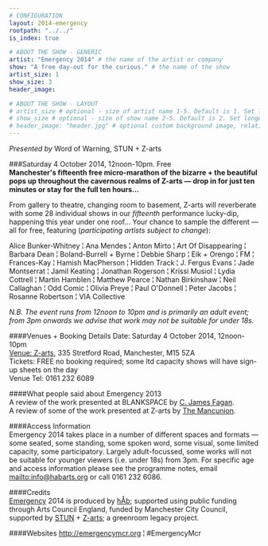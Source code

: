```yaml
---
# CONFIGURATION
layout: 2014-emergency
rootpath: "../../"
is_index: true

# ABOUT THE SHOW - GENERIC
artist: "Emergency 2014" # the name of the artist or company
show: "A free day-out for the curious." # the name of the show
artist_size: 1
show_size: 3
header_image:

# ABOUT THE SHOW - LAYOUT
# artist_size # optional - size of artist name 1-5. Default is 1. Set longer names to lower values
# show_size # optional - size of show name 2-5. Default is 2. Set longer names to lower values
# header_image: "header.jpg" # optional custom background image, relative to current page
---
```

*Presented by* Word of Warning, STUN + Z-arts          

###Saturday 4 October 2014, 12noon-10pm. Free             
**Manchester's fifteenth free micro-marathon of the bizarre + the beautiful pops up throughout the cavernous realms of Z-arts — drop in for just ten minutes or stay for the full ten hours…**      
                       
From gallery to theatre, changing room to basement, Z-arts will reverberate with some 28 individual shows in our *fifteenth* performance lucky-dip, happening this year under one roof… Your chance to sample the different — all for free, featuring (*participating artists subject to change*):        
        
Alice Bunker-Whitney ¦ Ana Mendes ¦ Anton Mirto ¦ Art Of Disappearing ¦ Barbara Dean ¦ Boland-Burrell + Byrne ¦ Debbie Sharp ¦ Eik + Orengo ¦ FM ¦ Frances-Kay ¦ Hamish MacPherson ¦ Hidden Track ¦ J. Fergus Evans ¦ Jade Montserrat ¦ Jamil Keating ¦ Jonathan Rogerson ¦ Krissi Musiol ¦ Lydia Cottrell ¦ Martin Hamblen ¦ Matthew Pearce ¦ Nathan Birkinshaw ¦ Neil Callaghan ¦ Odd Comic ¦ Olivia Preye ¦ Paul O'Donnell ¦ Peter Jacobs ¦ Rosanne Robertson ¦ VIA Collective        
              
*N.B. The event runs from 12noon to 10pm and is primarily an adult event; from 3pm onwards we advise that work may not be suitable for under 18s.*
       
####Venues + Booking Details
Date: Saturday 4 October 2014, 12noon-10pm    
[Venue: Z-arts](http://www.z-arts.org/about-us/getting-here), 335 Stretford Road, Manchester, M15 5ZA        
Tickets: FREE no booking required; some ltd capacity shows will have sign-up sheets on the day        
Venue Tel: 0161 232 6089    

####What people said about Emergency 2013        
A review of the work presented at BLANKSPACE by [C. James Fagan](http://confusedguff.blogspot.co.uk/2013/10/emergency-2013.html).        
A review of some of the work presented at Z-arts by [The Mancunion](http://mancunion.com/2013/10/17/emergency2013).        
        
####Access Information    
Emergency 2014 takes place in a number of different spaces and formats — some seated, some standing, some spoken word, some visual, some limited capacity, some participatory. Largely adult-focussed, some works will not be suitable for younger viewers (i.e. under 18s) from 3pm. For specific age and access information please see the programme notes, email <mailto:info@habarts.org> or call 0161 232 6086.    
            
####Credits         
[Emergency](/hab/emergency) 2014 is produced by [hÅb](/hab); supported using public funding through Arts Council England, funded by Manchester City Council, supported by [STUN](http://stunlive.com) + [Z-arts](http://www.z-arts.org); a greenroom legacy project.        
        
####Websites
<http://emergencymcr.org> ¦ #EmergencyMcr

